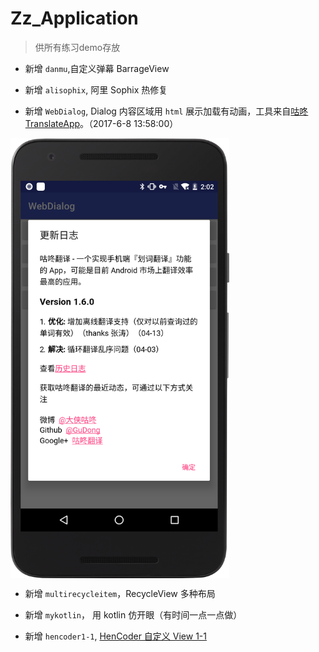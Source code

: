 # Zz_Application
>供所有练习demo存放
- 新增 `danmu`,自定义弹幕 BarrageView
- 新增 `alisophix`, 阿里 Sophix 热修复

- 新增 `WebDialog`, Dialog 内容区域用 `html` 展示加载有动画，工具来自[咕咚 TranslateApp](https://github.com/maoruibin/TranslateApp/blob/master/app/src/main/java/name/gudong/translate/util/DialogUtil.java)。（2017-6-8 13:58:00）
<img src="/screenshots/webdialog.png" width = "350" alt="webdialog" align=center />

- 新增 `multirecycleitem`，RecycleView 多种布局

- 新增 `mykotlin`， 用 kotlin 仿开眼（有时间一点一点做）

- 新增 `hencoder1-1`, [HenCoder 自定义 View 1-1](http://hencoder.com/ui-1-1/)